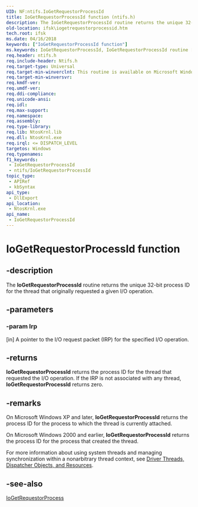 ```yaml
---
UID: NF:ntifs.IoGetRequestorProcessId
title: IoGetRequestorProcessId function (ntifs.h)
description: The IoGetRequestorProcessId routine returns the unique 32-bit process ID for the thread that originally requested a given I/O operation.
old-location: ifsk\iogetrequestorprocessid.htm
tech.root: ifsk
ms.date: 04/16/2018
keywords: ["IoGetRequestorProcessId function"]
ms.keywords: IoGetRequestorProcessId, IoGetRequestorProcessId routine [Installable File System Drivers], ifsk.iogetrequestorprocessid, ioref_a08b37d7-b999-4e40-a0aa-c62744fee6dd.xml, ntifs/IoGetRequestorProcessId
req.header: ntifs.h
req.include-header: Ntifs.h
req.target-type: Universal
req.target-min-winverclnt: This routine is available on Microsoft Windows 2000 and later.
req.target-min-winversvr: 
req.kmdf-ver: 
req.umdf-ver: 
req.ddi-compliance: 
req.unicode-ansi: 
req.idl: 
req.max-support: 
req.namespace: 
req.assembly: 
req.type-library: 
req.lib: NtosKrnl.lib
req.dll: NtosKrnl.exe
req.irql: <= DISPATCH_LEVEL
targetos: Windows
req.typenames: 
f1_keywords:
 - IoGetRequestorProcessId
 - ntifs/IoGetRequestorProcessId
topic_type:
 - APIRef
 - kbSyntax
api_type:
 - DllExport
api_location:
 - NtosKrnl.exe
api_name:
 - IoGetRequestorProcessId
---
```


# IoGetRequestorProcessId function


## -description

The <b>IoGetRequestorProcessId</b> routine returns the unique 32-bit process ID for the thread that originally requested a given I/O operation.

## -parameters

### -param Irp 

[in]
A pointer to the I/O request packet (IRP) for the specified I/O operation.

## -returns

<b>IoGetRequestorProcessId</b> returns the process ID for the thread that requested the I/O operation. If the IRP is not associated with any thread, <b>IoGetRequestorProcessId</b> returns zero.

## -remarks

On Microsoft Windows XP and later, <b>IoGetRequestorProcessId</b> returns the process ID for the process to which the thread is currently attached. 

On Microsoft Windows 2000 and earlier, <b>IoGetRequestorProcessId</b> returns the process ID for the process that created the thread. 

For more information about using system threads and managing synchronization within a nonarbitrary thread context, see <a href="/windows-hardware/drivers/ddi/index">Driver Threads, Dispatcher Objects, and Resources</a>.

## -see-also

<a href="/windows-hardware/drivers/ddi/ntifs/nf-ntifs-iogetrequestorprocess">IoGetRequestorProcess</a>
